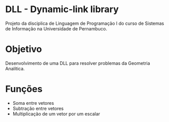 # DLL - Dynamic-link library 
Projeto da disciplica de Linguagem de Programação I do curso de Sistemas de Informação na Universidade de Pernambuco.

# Objetivo

Desenvolvimento de uma DLL para resolver problemas da Geometria Analítica.

# Funções

- Soma entre vetores
- Subtração entre vetores
- Multiplicação de um vetor por um escalar
